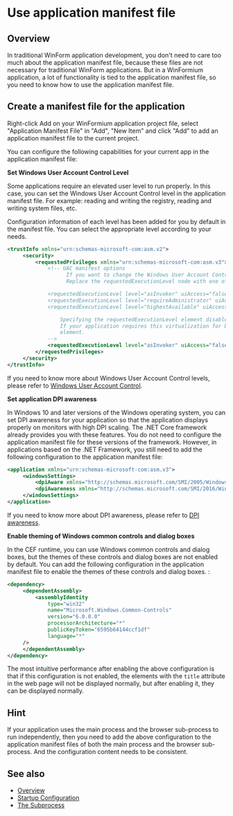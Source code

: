 # Use application manifest file

## Overview

In traditional WinForm application development, you don't need to care too much about the application manifest file, because these files are not necessary for traditional WinForm applications. But in a WinFormium application, a lot of functionality is tied to the application manifest file, so you need to know how to use the application manifest file.

## Create a manifest file for the application

Right-click Add on your WinFormium application project file, select "Application Manifest File" in "Add", "New Item" and click "Add" to add an application manifest file to the current project.

You can configure the following capabilities for your current app in the application manifest file:

**Set Windows User Account Control Level**

Some applications require an elevated user level to run properly. In this case, you can set the Windows User Account Control level in the application manifest file. For example: reading and writing the registry, reading and writing system files, etc.

Configuration information of each level has been added for you by default in the manifest file. You can select the appropriate level according to your needs.

```xml
<trustInfo xmlns="urn:schemas-microsoft-com:asm.v2">
     <security>
         <requestedPrivileges xmlns="urn:schemas-microsoft-com:asm.v3">
             <!-- UAC manifest options
                   If you want to change the Windows User Account Control level, use
                   Replace the requestedExecutionLevel node with one of the following nodes.

             <requestedExecutionLevel level="asInvoker" uiAccess="false" />
             <requestedExecutionLevel level="requireAdministrator" uiAccess="false" />
             <requestedExecutionLevel level="highestAvailable" uiAccess="false" />

                 Specifying the requestedExecutionLevel element disables file and registry virtualization.
                 If your application requires this virtualization for backward compatibility, remove this
                 element.
             -->
             <requestedExecutionLevel level="asInvoker" uiAccess="false" />
         </requestedPrivileges>
     </security>
</trustInfo>
```

If you need to know more about Windows User Account Control levels, please refer to [Windows User Account Control](https://docs.microsoft.com/zh-cn/windows/win32/secauthz/user-account-control).

**Set application DPI awareness**

In Windows 10 and later versions of the Windows operating system, you can set DPI awareness for your application so that the application displays properly on monitors with high DPI scaling. The .NET Core framework already provides you with these features. You do not need to configure the application manifest file for these versions of the framework. However, in applications based on the .NET Framework, you still need to add the following configuration to the application manifest file:

```xml
<application xmlns="urn:schemas-microsoft-com:asm.v3">
     <windowsSettings>
         <dpiAware xmlns="http://schemas.microsoft.com/SMI/2005/WindowsSettings">true</dpiAware>
         <dpiAwareness xmlns="http://schemas.microsoft.com/SMI/2016/WindowsSettings">PerMonitorV2</dpiAwareness>
     </windowsSettings>
</application>
```

If you need to know more about DPI awareness, please refer to [DPI awareness](https://docs.microsoft.com/zh-cn/windows/win32/hidpi/dpi-awareness).

**Enable theming of Windows common controls and dialog boxes**

In the CEF runtime, you can use Windows common controls and dialog boxes, but the themes of these controls and dialog boxes are not enabled by default. You can add the following configuration in the application manifest file to enable the themes of these controls and dialog boxes. :

```xml
<dependency>
     <dependentAssembly>
         <assemblyIdentity
             type="win32"
             name="Microsoft.Windows.Common-Controls"
             version="6.0.0.0"
             processorArchitecture="*"
             publicKeyToken="6595b64144ccf1df"
             language="*"
     />
     </dependentAssembly>
</dependency>
```

The most intuitive performance after enabling the above configuration is that if this configuration is not enabled, the elements with the `title` attribute in the web page will not be displayed normally, but after enabling it, they can be displayed normally.

## Hint

If your application uses the main process and the browser sub-process to run independently, then you need to add the above configuration to the application manifest files of both the main process and the browser sub-process. And the configuration content needs to be consistent.

## See also

- [Overview](Overview.md)
- [Startup Configuration](./Startup.md)
- [The Subprocess](./Subprocess.md)
